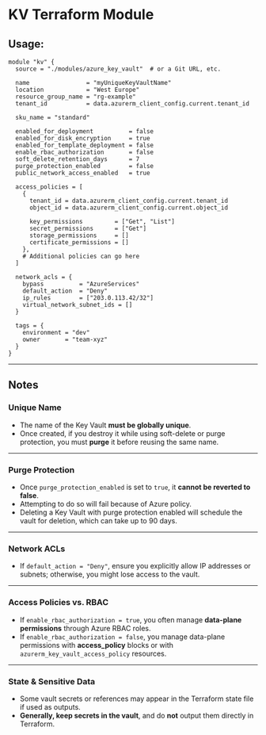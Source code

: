 # KV Terraform Module

## Usage:

```hcl
module "kv" {
  source = "./modules/azure_key_vault"  # or a Git URL, etc.

  name                = "myUniqueKeyVaultName"
  location            = "West Europe"
  resource_group_name = "rg-example"
  tenant_id           = data.azurerm_client_config.current.tenant_id

  sku_name = "standard"

  enabled_for_deployment          = false
  enabled_for_disk_encryption     = true
  enabled_for_template_deployment = false
  enable_rbac_authorization       = false
  soft_delete_retention_days      = 7
  purge_protection_enabled        = false
  public_network_access_enabled   = true

  access_policies = [
    {
      tenant_id = data.azurerm_client_config.current.tenant_id
      object_id = data.azurerm_client_config.current.object_id

      key_permissions         = ["Get", "List"]
      secret_permissions      = ["Get"]
      storage_permissions     = []
      certificate_permissions = []
    },
    # Additional policies can go here
  ]

  network_acls = {
    bypass          = "AzureServices"
    default_action  = "Deny"
    ip_rules        = ["203.0.113.42/32"]
    virtual_network_subnet_ids = []
  }

  tags = {
    environment = "dev"
    owner       = "team-xyz"
  }
}
```

---

## Notes

### Unique Name
- The name of the Key Vault **must be globally unique**.  
- Once created, if you destroy it while using soft-delete or purge protection, you must **purge** it before reusing the same name.

---

### Purge Protection
- Once `purge_protection_enabled` is set to `true`, it **cannot be reverted to false**.  
- Attempting to do so will fail because of Azure policy.  
- Deleting a Key Vault with purge protection enabled will schedule the vault for deletion, which can take up to 90 days.

---

### Network ACLs
- If `default_action = "Deny"`, ensure you explicitly allow IP addresses or subnets; otherwise, you might lose access to the vault.

---

### Access Policies vs. RBAC
- If `enable_rbac_authorization = true`, you often manage **data-plane permissions** through Azure RBAC roles.
- If `enable_rbac_authorization = false`, you manage data-plane permissions with **access_policy** blocks or with `azurerm_key_vault_access_policy` resources.

---

### State & Sensitive Data
- Some vault secrets or references may appear in the Terraform state file if used as outputs.
- **Generally, keep secrets in the vault**, and do **not** output them directly in Terraform. 
